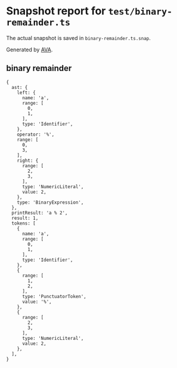 # Snapshot report for `test/binary-remainder.ts`

The actual snapshot is saved in `binary-remainder.ts.snap`.

Generated by [AVA](https://avajs.dev).

## binary remainder

    {
      ast: {
        left: {
          name: 'a',
          range: [
            0,
            1,
          ],
          type: 'Identifier',
        },
        operator: '%',
        range: [
          0,
          3,
        ],
        right: {
          range: [
            2,
            3,
          ],
          type: 'NumericLiteral',
          value: 2,
        },
        type: 'BinaryExpression',
      },
      printResult: 'a % 2',
      result: 1,
      tokens: [
        {
          name: 'a',
          range: [
            0,
            1,
          ],
          type: 'Identifier',
        },
        {
          range: [
            1,
            2,
          ],
          type: 'PunctuatorToken',
          value: '%',
        },
        {
          range: [
            2,
            3,
          ],
          type: 'NumericLiteral',
          value: 2,
        },
      ],
    }
